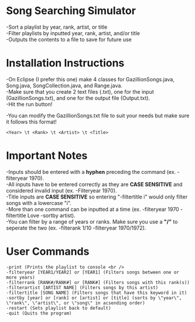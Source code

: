 # Song Searching Simulator

-Sort a playlist by year, rank, artist, or title <br />
-Filter playlists by inputted year, rank, artist, and/or title <br /> 
-Outputs the contents to a file to save for future use <br />

# Installation Instructions

-On Eclipse (I prefer this one) make 4 classes for GazillionSongs.java, Song.java, SongCollection.java, and Range.java. <br />
-Make sure that you create 2 text files (.txt), one for the input (GazillionSongs.txt), and one for the output file (Output.txt). <br />
-Hit the run button! <br />

-You can modify the GazillionSongs.txt file to suit your needs but make sure it follows this format! <br />
```
<Year> \t <Rank> \t <Artist> \t <Title>
```

# Important Notes

-Inputs should be entered with a **hyphen** preceding the command (ex. -filteryear 1970). <br />
-All inputs have to be entered correctly as they are **CASE SENSITIVE** and considered invalid input (ex. -Filteryear 1970). <br />
-Title inputs are **CASE SENSITIVE** so entering "-filtertitle i" would only filter songs with a lowercase "i". <br />
-More than one command can be inputted at a time (ex. -filteryear 1970 -filtertitle Love -sortby artist). <br />
-You can filter by a range of years or ranks. Make sure you use a **"/"** to seperate the two (ex. -filterank 1/10 -filteryear 1970/1972). <br />

# User Commands
```
-print (Prints the playlist to console <br />
-filteryear [YEAR1/YEAR2] or [YEAR1] (Filters songs between one or more years) 
-filterrank [RANK#/RANK#] or [RANK#] (Filters songs with this rank(s))
-filterartist [ARTIST NAME] (Filters songs by this artist)
-filtertitle [SONG NAME] (Filters songs that have this keyword in it)
-sortby [year] or [rank] or [artist] or [title] (sorts by \"year\", \"rank\", \"artist\", or \"song\" in acsending order)
-restart (Sets playlist back to default)
-quit (Quits the program) 
```
